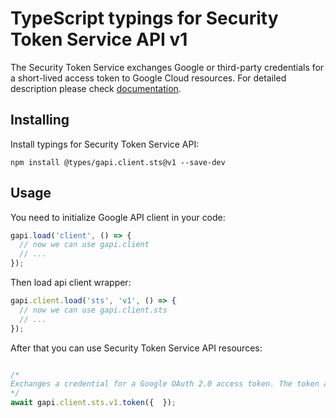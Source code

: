 # TypeScript typings for Security Token Service API v1

The Security Token Service exchanges Google or third-party credentials for a short-lived access token to Google Cloud resources.
For detailed description please check [documentation](http://cloud.google.com/iam/docs/workload-identity-federation).

## Installing

Install typings for Security Token Service API:

```
npm install @types/gapi.client.sts@v1 --save-dev
```

## Usage

You need to initialize Google API client in your code:

```typescript
gapi.load('client', () => {
  // now we can use gapi.client
  // ...
});
```

Then load api client wrapper:

```typescript
gapi.client.load('sts', 'v1', () => {
  // now we can use gapi.client.sts
  // ...
});
```



After that you can use Security Token Service API resources:

```typescript

/*
Exchanges a credential for a Google OAuth 2.0 access token. The token asserts an external identity within a workload identity pool, or it applies a Credential Access Boundary to a Google access token.
*/
await gapi.client.sts.v1.token({  });
```
